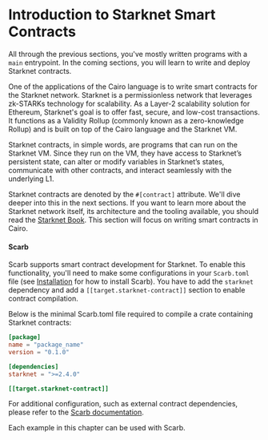 # Introduction to Starknet Smart Contracts

All through the previous sections, you've mostly written programs with a `main` entrypoint. In the coming sections, you will learn to write and deploy Starknet contracts.

One of the applications of the Cairo language is to write smart contracts for the Starknet network. Starknet is a permissionless network that leverages zk-STARKs technology for scalability. As a Layer-2 scalability solution for Ethereum, Starknet's goal is to offer fast, secure, and low-cost transactions. It functions as a Validity Rollup (commonly known as a zero-knowledge Rollup) and is built on top of the Cairo language and the Starknet VM.

Starknet contracts, in simple words, are programs that can run on the Starknet VM. Since they run on the VM, they have access to Starknet’s persistent state, can alter or modify variables in Starknet’s states, communicate with other contracts, and interact seamlessly with the underlying L1.

Starknet contracts are denoted by the `#[contract]` attribute. We'll dive deeper into this in the next sections.
If you want to learn more about the Starknet network itself, its architecture and the tooling available, you should read the [Starknet Book](https://book.starknet.io/). This section will focus on writing smart contracts in Cairo.

#### Scarb

Scarb supports smart contract development for Starknet. To enable this functionality, you'll need to make some configurations in your `Scarb.toml` file (see [Installation](./ch01-01-installation.md) for how to install Scarb).
You have to add the `starknet` dependency and add a `[[target.starknet-contract]]` section to enable contract compilation.

Below is the minimal Scarb.toml file required to compile a crate containing Starknet contracts:

```toml
[package]
name = "package_name"
version = "0.1.0"

[dependencies]
starknet = ">=2.4.0"

[[target.starknet-contract]]
```

For additional configuration, such as external contract dependencies, please refer to the [Scarb documentation](https://docs.swmansion.com/scarb/docs/extensions/starknet/contract-target.html#compiling-external-contracts).

Each example in this chapter can be used with Scarb.
